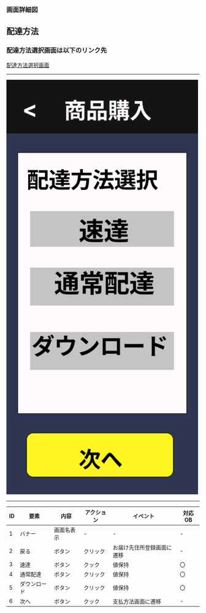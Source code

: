### 画面詳細図
## 配達方法
### 配達方法選択画面は以下のリンク先
[配達方法選択画面](https://www.figma.com/file/aUIBKwBN1BN1f6srbwgCz3/%E4%B8%AD%E6%9D%91%E5%8B%87%E8%BC%9D-s-team-library?node-id=326%3A150)
*****
<img src="../img/Haitatu.png" width="500">

******

|ID|要素|内容|アクション|イベント|対応OB|
|---|---|---|-----------|-------|------|
|1  |バナー|画面名表示|-|-|-|
|2  |戻る|ボタン|クリック|お届け先住所登録画面に遷移|-|
|3  |速達|ボタン|クック|値保持|〇|
|4  |通常配達|ボタン|クリック|値保持|〇|
|5  |ダウンロード|ボタン|クリック|値保持|〇|
|6  |次へ|ボタン|クック|支払方法画面に遷移|-|
